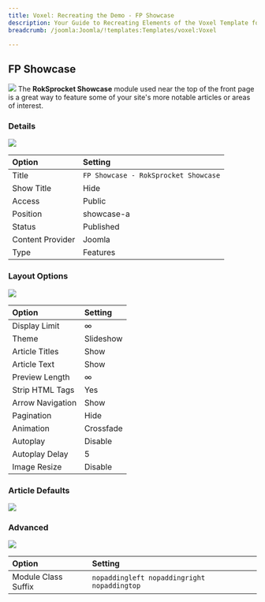 ```yaml
---
title: Voxel: Recreating the Demo - FP Showcase
description: Your Guide to Recreating Elements of the Voxel Template for Joomla
breadcrumb: /joomla:Joomla/!templates:Templates/voxel:Voxel

---
```


FP Showcase
-----
![][demo]
The **RokSprocket Showcase** module used near the top of the front page is a great way to feature some of your site's more notable articles or areas of interest.

### Details
![][demo2]

| Option           | Setting                                |  
| :--------------- | :------------------------------------- |  
| Title            | `FP Showcase - RokSprocket Showcase`   |  
| Show Title       | Hide                                   |  
| Access           | Public                                 |  
| Position         | showcase-a                             |  
| Status           | Published                              |  
| Content Provider | Joomla                                 |  
| Type             | Features                               |  

### Layout Options
![][demo3]

| Option           | Setting   |  
| :--------------- | :-------- |  
| Display Limit    | ∞         |  
| Theme            | Slideshow |  
| Article Titles   | Show      |  
| Article Text     | Show      |  
| Preview Length   | ∞         |  
| Strip HTML Tags  | Yes       |  
| Arrow Navigation | Show      |  
| Pagination       | Hide      |  
| Animation        | Crossfade |  
| Autoplay         | Disable   |  
| Autoplay Delay   | 5         |  
| Image Resize     | Disable   |  

### Article Defaults
![][demo4]

### Advanced
![][demo5]

| Option              | Setting                                     |  
| :------------------ | :------------------------------------------ |  
| Module Class Suffix | `nopaddingleft nopaddingright nopaddingtop` |  

[demo]: assets/demo_2.jpeg
[demo2]: assets/voxshowcase_1.jpeg
[demo3]: assets/voxshowcase_2.jpeg
[demo4]: assets/voxshowcase_3.jpeg
[demo5]: assets/voxshowcase_4.jpeg